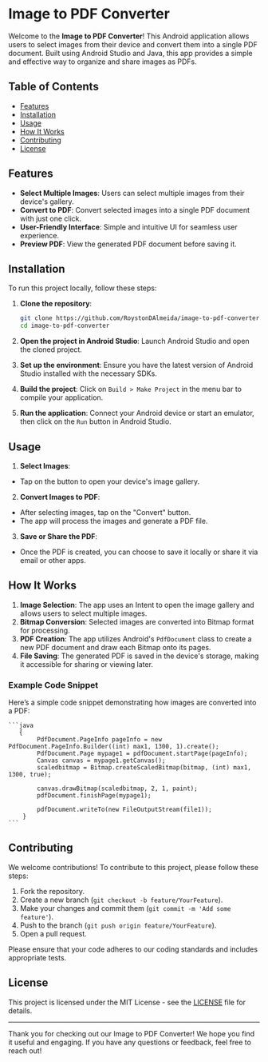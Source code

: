 # Image to PDF Converter

Welcome to the **Image to PDF Converter**! This Android application allows users to select images from their device and convert them into a single PDF document. Built using Android Studio and Java, this app provides a simple and effective way to organize and share images as PDFs.

## Table of Contents

- [Features](#features)
- [Installation](#installation)
- [Usage](#usage)
- [How It Works](#how-it-works)
- [Contributing](#contributing)
- [License](#license)

## Features

- **Select Multiple Images**: Users can select multiple images from their device's gallery.
- **Convert to PDF**: Convert selected images into a single PDF document with just one click.
- **User-Friendly Interface**: Simple and intuitive UI for seamless user experience.
- **Preview PDF**: View the generated PDF document before saving it.

## Installation

To run this project locally, follow these steps:

1. **Clone the repository**:
	```bash
	git clone https://github.com/RoystonDAlmeida/image-to-pdf-converter.git
	cd image-to-pdf-converter
	```

2. **Open the project in Android Studio**:
Launch Android Studio and open the cloned project.

3. **Set up the environment**:
Ensure you have the latest version of Android Studio installed with the necessary SDKs.

4. **Build the project**:
Click on `Build > Make Project` in the menu bar to compile your application.

5. **Run the application**:
Connect your Android device or start an emulator, then click on the `Run` button in Android Studio.

## Usage

1. **Select Images**:
- Tap on the button to open your device's image gallery.

2. **Convert Images to PDF**:
- After selecting images, tap on the "Convert" button.
- The app will process the images and generate a PDF file.

3. **Save or Share the PDF**:
- Once the PDF is created, you can choose to save it locally or share it via email or other apps.

## How It Works

1. **Image Selection**: The app uses an Intent to open the image gallery and allows users to select multiple images.
2. **Bitmap Conversion**: Selected images are converted into Bitmap format for processing.
3. **PDF Creation**: The app utilizes Android's `PdfDocument` class to create a new PDF document and draw each Bitmap onto its pages.
4. **File Saving**: The generated PDF is saved in the device's storage, making it accessible for sharing or viewing later.

### Example Code Snippet

Here’s a simple code snippet demonstrating how images are converted into a PDF:

	```java
	   {
		    PdfDocument.PageInfo pageInfo = new PdfDocument.PageInfo.Builder((int) max1, 1300, 1).create();
		    PdfDocument.Page mypage1 = pdfDocument.startPage(pageInfo);
		    Canvas canvas = mypage1.getCanvas();
		    scaledbitmap = Bitmap.createScaledBitmap(bitmap, (int) max1, 1300, true);

		    canvas.drawBitmap(scaledbitmap, 2, 1, paint);
		    pdfDocument.finishPage(mypage1);
		    
		    pdfDocument.writeTo(new FileOutputStream(file1));
	    }
	```


## Contributing

We welcome contributions! To contribute to this project, please follow these steps:

1. Fork the repository.
2. Create a new branch (`git checkout -b feature/YourFeature`).
3. Make your changes and commit them (`git commit -m 'Add some feature'`).
4. Push to the branch (`git push origin feature/YourFeature`).
5. Open a pull request.

Please ensure that your code adheres to our coding standards and includes appropriate tests.

## License

This project is licensed under the MIT License - see the [LICENSE](https://opensource.org/licenses/MIT) file for details.

---

Thank you for checking out our Image to PDF Converter! We hope you find it useful and engaging. If you have any questions or feedback, feel free to reach out!
